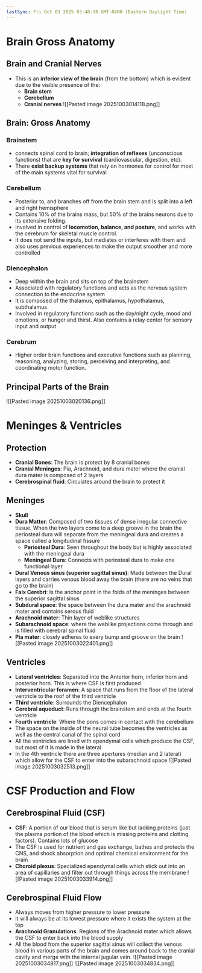 ```yaml
---
lastSync: Fri Oct 03 2025 03:48:38 GMT-0400 (Eastern Daylight Time)
---
```

# Brain Gross Anatomy
## Brain and Cranial Nerves
- This is an **inferior view of the brain** (from the bottom) which is evident due to the visible presence of the:
	- **Brain stem**
	- **Cerebellum**
	- **Cranial nerves**
![[Pasted image 20251003014118.png]]
## Brain: Gross Anatomy
### Brainstem
- connects spinal cord to brain; **integration of reflexes** (unconscious functions) that are **key for survival** (cardiovascular, digestion, etc). 
- There **exist backup systems** that rely on hormones for control for most of the main systems vital for survival
### Cerebellum
- Posterior to, and branches off from the brain stem and is split into a left and right hemisphere
- Contains 10% of the brains mass, but 50% of the brains neurons due to its extensive folding.
- Involved in control of **locomotion, balance, and posture**, and works with the cerebrum for skeletal muscle control. 
- It does not send the inputs, but mediates or interferes with them and also uses previous experiences to make the output smoother and more controlled
### Diencephalon
- Deep within the brain and sits on top of the brainstem
- Associated with regulatory functions and acts as the nervous system connection to the endocrine system
- It is composed of the thalamus, epithalamus, hypothalamus, subthalamus
- Involved in regulatory functions such as the day/night cycle, mood and emotions, or hunger and thirst. Also contains a relay center for sensory input and output
### Cerebrum
- Higher order brain functions and executive functions such as planning, reasoning, analyzing, storing, perceiving and interpreting, and coordinating motor function. 
## Principal Parts of the Brain

![[Pasted image 20251003020136.png]]
# Meninges & Ventricles
## Protection
- **Cranial Bones**: The brain is protect by 8 cranial bones
- **Cranial Meninges**: Pia, Arachnoid, and dura mater where the cranial dura mater is composed of 2 layers
- **Cerebrospinal fluid**: Circulates around the brain to protect it
## Meninges
- **Skull**
- **Dura Matter**: Composed of two tissues of dense irregular connective tissue. When the two layers come to a deep groove in the brain the periosteal dura will separate from the meningeal dura and creates a space called a longitudinal fissure
	- **Periosteal Dura**: Seen throughout the body but is highly associated with the meningeal dura
	- **Meningeal Dura**: Connects with periosteal dura to make one functional layer
- **Dural Venous sinus (superior sagittal sinus)**: Made between the Dural layers and carries venous blood away the brain (there are no veins that go to the brain)
- **Falx Cerebri**: Is the anchor point in the folds of the meninges between the superior sagittal sinus
- **Subdural space**: the space between the dura mater and the arachnoid mater and contains serous fluid
- **Arachnoid mater**: Thin layer of weblike structures
- **Subarachnoid space**: where the weblike projections come through and is filled with cerebral spinal fluid
- **Pia mater**: closely adheres to every bump and groove on the brain
![[Pasted image 20251003022401.png]]
## Ventricles
- **Lateral ventricles**: Separated into the Anterior horn, inferior horn and posterior horn. This is where CSF is first produced
- **Interventricular foramen**: A space that runs from the floor of the lateral ventricle to the roof of the third ventricle
- **Third ventricle**: Surrounds the Diencephalon
- **Cerebral aqueduct**: Runs through the brainstem and ends at the fourth ventricle
- **Fourth ventricle**: Where the pons comes in contact with the cerebellum
- The space on the inside of the neural tube becomes the ventricles as well as the central canal of the spinal cord
- All the ventricles are lined with ependymal cells which produce the CSF, but most of it is made in the lateral
- In the 4th ventricle there are three apertures (median and 2 lateral) which allow for the CSF to enter into the subarachnoid space
![[Pasted image 20251003032513.png]]
# CSF Production and Flow
## Cerebrospinal Fluid (CSF)
- **CSF**: A portion of our blood that is serum like but lacking proteins (just the plasma portion of the blood which is missing proteins and clotting factors). Contains lots of glucose
- The CSF is used for nutrient and gas exchange, bathes and protects the CNS, and shock absorption and optimal chemical environment for the brain
- **Choroid plexus**: Specialized ependymal cells which stick out into an area of capillaries and filter out through things across the membrane
![[Pasted image 20251003033914.png]]
## Cerebrospinal Fluid Flow
- Always moves from higher pressure to lower pressure
- It will always be at its lowest pressure where it exists the system at the top
- **Arachnoid Granulations**: Regions of the Arachnoid mater which allows the CSF to enter back into the blood supply
- All the blood from the superior sagittal sinus will collect the venous blood in various parts of the brain and comes around back to the cranial cavity and merge with the internal jugular vein. 
![[Pasted image 20251003034817.png]]
![[Pasted image 20251003034834.png]]

